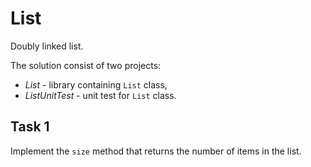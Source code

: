 # List
Doubly linked list.

The solution consist of two projects:
* _List_ - library containing `List` class,
* _ListUnitTest_ - unit test for `List` class.

## Task 1

Implement the `size` method that returns the number of items in the list.
